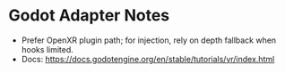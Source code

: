 # Godot Adapter Notes

- Prefer OpenXR plugin path; for injection, rely on depth fallback when hooks limited.
- Docs: https://docs.godotengine.org/en/stable/tutorials/vr/index.html
